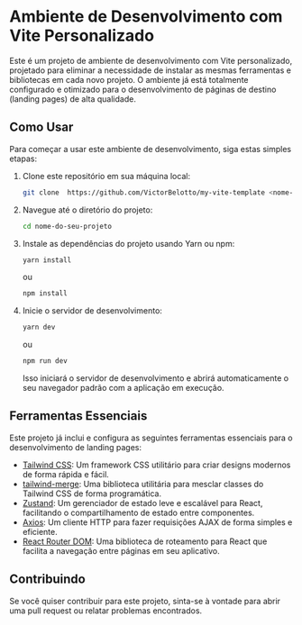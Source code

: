 # Ambiente de Desenvolvimento com Vite Personalizado

Este é um projeto de ambiente de desenvolvimento com Vite personalizado, projetado para eliminar a necessidade de instalar as mesmas ferramentas e bibliotecas em cada novo projeto. O ambiente já está totalmente configurado e otimizado para o desenvolvimento de páginas de destino (landing pages) de alta qualidade.

## Como Usar

Para começar a usar este ambiente de desenvolvimento, siga estas simples etapas:

1. Clone este repositório em sua máquina local:

    ```bash
   git clone  https://github.com/VictorBelotto/my-vite-template <nome-do-seu-projeto>
    ```

2. Navegue até o diretório do projeto:

    ```bash
    cd nome-do-seu-projeto
    ```

3. Instale as dependências do projeto usando Yarn ou npm:

    ```bash
    yarn install
    ```

    ou

    ```bash
    npm install
    ```

4. Inicie o servidor de desenvolvimento:

    ```bash
    yarn dev
    ```

    ou

    ```bash
    npm run dev
    ```

    Isso iniciará o servidor de desenvolvimento e abrirá automaticamente o seu navegador padrão com a aplicação em execução.

## Ferramentas Essenciais

Este projeto já inclui e configura as seguintes ferramentas essenciais para o desenvolvimento de landing pages:


- [Tailwind CSS](https://tailwindcss.com/): Um framework CSS utilitário para criar designs modernos de forma rápida e fácil.
- [tailwind-merge](https://github.com/benface/tailwind-merge): Uma biblioteca utilitária para mesclar classes do Tailwind CSS de forma programática.
- [Zustand](https://github.com/pmndrs/zustand): Um gerenciador de estado leve e escalável para React, facilitando o compartilhamento de estado entre componentes.
- [Axios](https://axios-http.com/): Um cliente HTTP para fazer requisições AJAX de forma simples e eficiente.
- [React Router DOM](https://reactrouter.com/web/guides/quick-start): Uma biblioteca de roteamento para React que facilita a navegação entre páginas em seu aplicativo.

## Contribuindo

Se você quiser contribuir para este projeto, sinta-se à vontade para abrir uma pull request ou relatar problemas encontrados.
